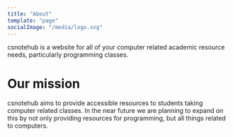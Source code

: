 ```yaml
---
title: "About"
template: "page"
socialImage: "/media/logo.svg"
---
```


csnotehub is a website for all of your computer related academic resource needs, particularly programming classes.

# Our mission
csnotehub aims to provide accessible resources to students taking computer related classes. In the near future we are planning to expand on this by not only providing resources for programming, but all things related to computers.